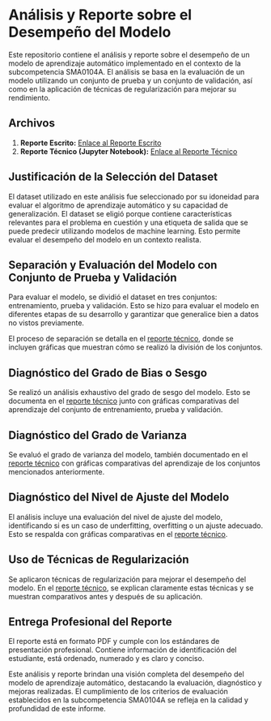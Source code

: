 
# Análisis y Reporte sobre el Desempeño del Modelo

Este repositorio contiene el análisis y reporte sobre el desempeño de un modelo de aprendizaje automático implementado en el contexto de la subcompetencia SMA0104A. El análisis se basa en la evaluación de un modelo utilizando un conjunto de prueba y un conjunto de validación, así como en la aplicación de técnicas de regularización para mejorar su rendimiento.

## Archivos

1. **Reporte Escrito:** [Enlace al Reporte Escrito](reporte_escrito.pdf)
2. **Reporte Técnico (Jupyter Notebook):** [Enlace al Reporte Técnico](reporte_tecnico.ipynb)

## Justificación de la Selección del Dataset

El dataset utilizado en este análisis fue seleccionado por su idoneidad para evaluar el algoritmo de aprendizaje automático y su capacidad de generalización. El dataset se eligió porque contiene características relevantes para el problema en cuestión y una etiqueta de salida que se puede predecir utilizando modelos de machine learning. Esto permite evaluar el desempeño del modelo en un contexto realista.

## Separación y Evaluación del Modelo con Conjunto de Prueba y Validación

Para evaluar el modelo, se dividió el dataset en tres conjuntos: entrenamiento, prueba y validación. Esto se hizo para evaluar el modelo en diferentes etapas de su desarrollo y garantizar que generalice bien a datos no vistos previamente.

El proceso de separación se detalla en el [reporte técnico](reporte_tecnico.ipynb), donde se incluyen gráficas que muestran cómo se realizó la división de los conjuntos.

## Diagnóstico del Grado de Bias o Sesgo

Se realizó un análisis exhaustivo del grado de sesgo del modelo. Esto se documenta en el [reporte técnico](reporte_tecnico.ipynb) junto con gráficas comparativas del aprendizaje del conjunto de entrenamiento, prueba y validación.

## Diagnóstico del Grado de Varianza

Se evaluó el grado de varianza del modelo, también documentado en el [reporte técnico](reporte_tecnico.ipynb) con gráficas comparativas del aprendizaje de los conjuntos mencionados anteriormente.

## Diagnóstico del Nivel de Ajuste del Modelo

El análisis incluye una evaluación del nivel de ajuste del modelo, identificando si es un caso de underfitting, overfitting o un ajuste adecuado. Esto se respalda con gráficas comparativas en el [reporte técnico](reporte_tecnico.ipynb).

## Uso de Técnicas de Regularización

Se aplicaron técnicas de regularización para mejorar el desempeño del modelo. En el [reporte técnico](reporte_tecnico.ipynb), se explican claramente estas técnicas y se muestran comparativos antes y después de su aplicación.

## Entrega Profesional del Reporte

El reporte está en formato PDF y cumple con los estándares de presentación profesional. Contiene información de identificación del estudiante, está ordenado, numerado y es claro y conciso.

Este análisis y reporte brindan una visión completa del desempeño del modelo de aprendizaje automático, destacando la evaluación, diagnóstico y mejoras realizadas. El cumplimiento de los criterios de evaluación establecidos en la subcompetencia SMA0104A se refleja en la calidad y profundidad de este informe.
